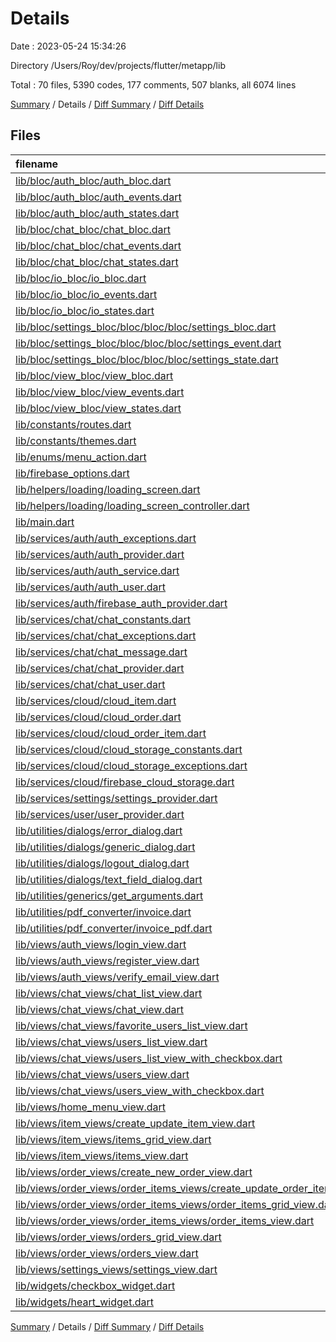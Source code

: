 # Details

Date : 2023-05-24 15:34:26

Directory /Users/Roy/dev/projects/flutter/metapp/lib

Total : 70 files,  5390 codes, 177 comments, 507 blanks, all 6074 lines

[Summary](results.md) / Details / [Diff Summary](diff.md) / [Diff Details](diff-details.md)

## Files
| filename | language | code | comment | blank | total |
| :--- | :--- | ---: | ---: | ---: | ---: |
| [lib/bloc/auth_bloc/auth_bloc.dart](/lib/bloc/auth_bloc/auth_bloc.dart) | Dart | 160 | 0 | 10 | 170 |
| [lib/bloc/auth_bloc/auth_events.dart](/lib/bloc/auth_bloc/auth_events.dart) | Dart | 42 | 0 | 11 | 53 |
| [lib/bloc/auth_bloc/auth_states.dart](/lib/bloc/auth_bloc/auth_states.dart) | Dart | 54 | 0 | 11 | 65 |
| [lib/bloc/chat_bloc/chat_bloc.dart](/lib/bloc/chat_bloc/chat_bloc.dart) | Dart | 88 | 5 | 8 | 101 |
| [lib/bloc/chat_bloc/chat_events.dart](/lib/bloc/chat_bloc/chat_events.dart) | Dart | 68 | 0 | 16 | 84 |
| [lib/bloc/chat_bloc/chat_states.dart](/lib/bloc/chat_bloc/chat_states.dart) | Dart | 27 | 0 | 8 | 35 |
| [lib/bloc/io_bloc/io_bloc.dart](/lib/bloc/io_bloc/io_bloc.dart) | Dart | 59 | 0 | 7 | 66 |
| [lib/bloc/io_bloc/io_events.dart](/lib/bloc/io_bloc/io_events.dart) | Dart | 20 | 0 | 4 | 24 |
| [lib/bloc/io_bloc/io_states.dart](/lib/bloc/io_bloc/io_states.dart) | Dart | 16 | 0 | 5 | 21 |
| [lib/bloc/settings_bloc/bloc/bloc/bloc/settings_bloc.dart](/lib/bloc/settings_bloc/bloc/bloc/bloc/settings_bloc.dart) | Dart | 52 | 0 | 6 | 58 |
| [lib/bloc/settings_bloc/bloc/bloc/bloc/settings_event.dart](/lib/bloc/settings_bloc/bloc/bloc/bloc/settings_event.dart) | Dart | 30 | 0 | 7 | 37 |
| [lib/bloc/settings_bloc/bloc/bloc/bloc/settings_state.dart](/lib/bloc/settings_bloc/bloc/bloc/bloc/settings_state.dart) | Dart | 10 | 0 | 4 | 14 |
| [lib/bloc/view_bloc/view_bloc.dart](/lib/bloc/view_bloc/view_bloc.dart) | Dart | 52 | 0 | 7 | 59 |
| [lib/bloc/view_bloc/view_events.dart](/lib/bloc/view_bloc/view_events.dart) | Dart | 21 | 0 | 7 | 28 |
| [lib/bloc/view_bloc/view_states.dart](/lib/bloc/view_bloc/view_states.dart) | Dart | 21 | 0 | 7 | 28 |
| [lib/constants/routes.dart](/lib/constants/routes.dart) | Dart | 6 | 0 | 1 | 7 |
| [lib/constants/themes.dart](/lib/constants/themes.dart) | Dart | 8 | 0 | 4 | 12 |
| [lib/enums/menu_action.dart](/lib/enums/menu_action.dart) | Dart | 5 | 0 | 1 | 6 |
| [lib/firebase_options.dart](/lib/firebase_options.dart) | Dart | 48 | 12 | 3 | 63 |
| [lib/helpers/loading/loading_screen.dart](/lib/helpers/loading/loading_screen.dart) | Dart | 99 | 0 | 10 | 109 |
| [lib/helpers/loading/loading_screen_controller.dart](/lib/helpers/loading/loading_screen_controller.dart) | Dart | 12 | 0 | 4 | 16 |
| [lib/main.dart](/lib/main.dart) | Dart | 116 | 0 | 5 | 121 |
| [lib/services/auth/auth_exceptions.dart](/lib/services/auth/auth_exceptions.dart) | Dart | 7 | 0 | 7 | 14 |
| [lib/services/auth/auth_provider.dart](/lib/services/auth/auth_provider.dart) | Dart | 15 | 0 | 7 | 22 |
| [lib/services/auth/auth_service.dart](/lib/services/auth/auth_service.dart) | Dart | 31 | 0 | 10 | 41 |
| [lib/services/auth/auth_user.dart](/lib/services/auth/auth_user.dart) | Dart | 16 | 0 | 4 | 20 |
| [lib/services/auth/firebase_auth_provider.dart](/lib/services/auth/firebase_auth_provider.dart) | Dart | 97 | 0 | 7 | 104 |
| [lib/services/chat/chat_constants.dart](/lib/services/chat/chat_constants.dart) | Dart | 4 | 0 | 1 | 5 |
| [lib/services/chat/chat_exceptions.dart](/lib/services/chat/chat_exceptions.dart) | Dart | 3 | 0 | 3 | 6 |
| [lib/services/chat/chat_message.dart](/lib/services/chat/chat_message.dart) | Dart | 49 | 0 | 5 | 54 |
| [lib/services/chat/chat_provider.dart](/lib/services/chat/chat_provider.dart) | Dart | 65 | 0 | 10 | 75 |
| [lib/services/chat/chat_user.dart](/lib/services/chat/chat_user.dart) | Dart | 25 | 0 | 5 | 30 |
| [lib/services/cloud/cloud_item.dart](/lib/services/cloud/firebase/cloud_item.dart) | Dart | 17 | 0 | 4 | 21 |
| [lib/services/cloud/cloud_order.dart](/lib/services/cloud/firebase/cloud_order.dart) | Dart | 26 | 0 | 4 | 30 |
| [lib/services/cloud/cloud_order_item.dart](/lib/services/cloud/firebase/cloud_order_item.dart) | Dart | 37 | 0 | 5 | 42 |
| [lib/services/cloud/cloud_storage_constants.dart](/lib/services/cloud/firebase/cloud_storage_constants.dart) | Dart | 29 | 0 | 6 | 35 |
| [lib/services/cloud/cloud_storage_exceptions.dart](/lib/services/cloud/firebase/cloud_storage_exceptions.dart) | Dart | 20 | 0 | 20 | 40 |
| [lib/services/cloud/firebase_cloud_storage.dart](/lib/services/cloud/firebase/firebase_cloud_storage.dart) | Dart | 507 | 0 | 38 | 545 |
| [lib/services/settings/settings_provider.dart](/lib/services/settings/settings_provider.dart) | Dart | 46 | 0 | 9 | 55 |
| [lib/services/user/user_provider.dart](/lib/services/user/user_provider.dart) | Dart | 47 | 0 | 4 | 51 |
| [lib/utilities/dialogs/error_dialog.dart](/lib/utilities/dialogs/error_dialog.dart) | Dart | 12 | 0 | 2 | 14 |
| [lib/utilities/dialogs/generic_dialog.dart](/lib/utilities/dialogs/generic_dialog.dart) | Dart | 34 | 0 | 3 | 37 |
| [lib/utilities/dialogs/logout_dialog.dart](/lib/utilities/dialogs/logout_dialog.dart) | Dart | 17 | 0 | 2 | 19 |
| [lib/utilities/dialogs/text_field_dialog.dart](/lib/utilities/dialogs/text_field_dialog.dart) | Dart | 43 | 0 | 2 | 45 |
| [lib/utilities/generics/get_arguments.dart](/lib/utilities/generics/get_arguments.dart) | Dart | 13 | 0 | 2 | 15 |
| [lib/utilities/pdf_converter/invoice.dart](/lib/utilities/pdf_converter/invoice.dart) | Dart | 110 | 2 | 10 | 122 |
| [lib/utilities/pdf_converter/invoice_pdf.dart](/lib/utilities/pdf_converter/invoice_pdf.dart) | Dart | 25 | 0 | 5 | 30 |
| [lib/views/auth_views/login_view.dart](/lib/views/auth_views/login_view.dart) | Dart | 206 | 0 | 7 | 213 |
| [lib/views/auth_views/register_view.dart](/lib/views/auth_views/register_view.dart) | Dart | 209 | 0 | 7 | 216 |
| [lib/views/auth_views/verify_email_view.dart](/lib/views/auth_views/verify_email_view.dart) | Dart | 51 | 5 | 4 | 60 |
| [lib/views/chat_views/chat_list_view.dart](/lib/views/chat_views/chat_list_view.dart) | Dart | 260 | 0 | 6 | 266 |
| [lib/views/chat_views/chat_view.dart](/lib/views/chat_views/chat_view.dart) | Dart | 249 | 0 | 13 | 262 |
| [lib/views/chat_views/favorite_users_list_view.dart](/lib/views/chat_views/favorite_users_list_view.dart) | Dart | 66 | 0 | 3 | 69 |
| [lib/views/chat_views/users_list_view.dart](/lib/views/chat_views/users_list_view.dart) | Dart | 104 | 0 | 5 | 109 |
| [lib/views/chat_views/users_list_view_with_checkbox.dart](/lib/views/chat_views/users_list_view_with_checkbox.dart) | Dart | 107 | 0 | 7 | 114 |
| [lib/views/chat_views/users_view.dart](/lib/views/chat_views/users_view.dart) | Dart | 203 | 1 | 10 | 214 |
| [lib/views/chat_views/users_view_with_checkbox.dart](/lib/views/chat_views/users_view_with_checkbox.dart) | Dart | 154 | 1 | 9 | 164 |
| [lib/views/home_menu_view.dart](/lib/views/home_menu_view.dart) | Dart | 95 | 103 | 9 | 207 |
| [lib/views/item_views/create_update_item_view.dart](/lib/views/item_views/create_update_item_view.dart) | Dart | 169 | 0 | 18 | 187 |
| [lib/views/item_views/items_grid_view.dart](/lib/views/item_views/items_grid_view.dart) | Dart | 55 | 0 | 5 | 60 |
| [lib/views/item_views/items_view.dart](/lib/views/item_views/items_view.dart) | Dart | 61 | 48 | 8 | 117 |
| [lib/views/order_views/create_new_order_view.dart](/lib/views/order_views/create_new_order_view.dart) | Dart | 154 | 0 | 13 | 167 |
| [lib/views/order_views/order_items_views/create_update_order_item_view.dart](/lib/views/order_views/order_items_views/create_update_order_item_view.dart) | Dart | 225 | 0 | 16 | 241 |
| [lib/views/order_views/order_items_views/order_items_grid_view.dart](/lib/views/order_views/order_items_views/order_items_grid_view.dart) | Dart | 57 | 0 | 4 | 61 |
| [lib/views/order_views/order_items_views/order_items_view.dart](/lib/views/order_views/order_items_views/order_items_view.dart) | Dart | 123 | 0 | 6 | 129 |
| [lib/views/order_views/orders_grid_view.dart](/lib/views/order_views/orders_grid_view.dart) | Dart | 69 | 0 | 4 | 73 |
| [lib/views/order_views/orders_view.dart](/lib/views/order_views/orders_view.dart) | Dart | 81 | 0 | 9 | 90 |
| [lib/views/settings_views/settings_view.dart](/lib/views/settings_views/settings_view.dart) | Dart | 268 | 0 | 9 | 277 |
| [lib/widgets/checkbox_widget.dart](/lib/widgets/checkbox_widget.dart) | Dart | 33 | 0 | 6 | 39 |
| [lib/widgets/heart_widget.dart](/lib/widgets/heart_widget.dart) | Dart | 82 | 0 | 8 | 90 |

[Summary](results.md) / Details / [Diff Summary](diff.md) / [Diff Details](diff-details.md)